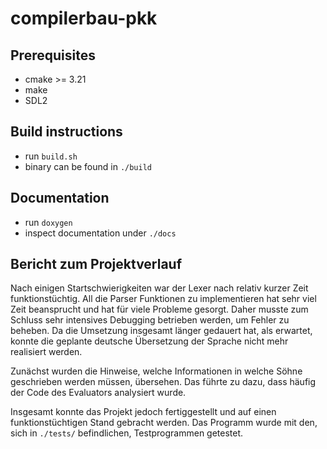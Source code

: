# compilerbau-pkk

## Prerequisites

- cmake >= 3.21
- make
- SDL2

## Build instructions

- run `build.sh`
- binary can be found in `./build`

## Documentation

- run `doxygen`
- inspect documentation under `./docs`

## Bericht zum Projektverlauf

Nach einigen Startschwierigkeiten war der Lexer nach relativ kurzer Zeit funktionstüchtig.
All die Parser Funktionen zu implementieren hat sehr viel Zeit beansprucht und hat für viele Probleme gesorgt.
Daher musste zum Schluss sehr intensives Debugging betrieben werden, um Fehler zu beheben.
Da die Umsetzung insgesamt länger gedauert hat, als erwartet, konnte die geplante deutsche Übersetzung der Sprache nicht mehr realisiert werden.

Zunächst wurden die Hinweise, welche Informationen in welche Söhne geschrieben werden müssen, übersehen.
Das führte zu dazu, dass häufig der Code des Evaluators analysiert wurde.

Insgesamt konnte das Projekt jedoch fertiggestellt und auf einen funktionstüchtigen Stand gebracht werden.
Das Programm wurde mit den, sich in `./tests/` befindlichen, Testprogrammen getestet.
